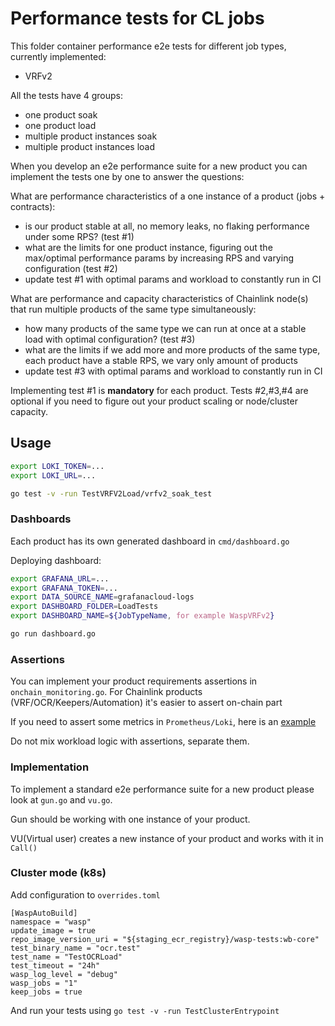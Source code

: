 # Performance tests for CL jobs

This folder container performance e2e tests for different job types, currently implemented:

- VRFv2

All the tests have 4 groups:

- one product soak
- one product load
- multiple product instances soak
- multiple product instances load

When you develop an e2e performance suite for a new product you can implement the tests one by one to answer the questions:

What are performance characteristics of a one instance of a product (jobs + contracts):

- is our product stable at all, no memory leaks, no flaking performance under some RPS? (test #1)
- what are the limits for one product instance, figuring out the max/optimal performance params by increasing RPS and varying configuration (test #2)
- update test #1 with optimal params and workload to constantly run in CI

What are performance and capacity characteristics of Chainlink node(s) that run multiple products of the same type simultaneously:

- how many products of the same type we can run at once at a stable load with optimal configuration? (test #3)
- what are the limits if we add more and more products of the same type, each product have a stable RPS, we vary only amount of products
- update test #3 with optimal params and workload to constantly run in CI

Implementing test #1 is **mandatory** for each product.
Tests #2,#3,#4 are optional if you need to figure out your product scaling or node/cluster capacity.

## Usage

```sh
export LOKI_TOKEN=...
export LOKI_URL=...

go test -v -run TestVRFV2Load/vrfv2_soak_test
```

### Dashboards

Each product has its own generated dashboard in `cmd/dashboard.go`

Deploying dashboard:

```sh
export GRAFANA_URL=...
export GRAFANA_TOKEN=...
export DATA_SOURCE_NAME=grafanacloud-logs
export DASHBOARD_FOLDER=LoadTests
export DASHBOARD_NAME=${JobTypeName, for example WaspVRFv2}

go run dashboard.go
```

### Assertions

You can implement your product requirements assertions in `onchain_monitoring.go`. For Chainlink products (VRF/OCR/Keepers/Automation) it's easier to assert on-chain part

If you need to assert some metrics in `Prometheus/Loki`, here is an [example](https://github.com/smartcontractkit/wasp/blob/master/examples/alerts/main_test.go#L88)

Do not mix workload logic with assertions, separate them.

### Implementation

To implement a standard e2e performance suite for a new product please look at `gun.go` and `vu.go`.

Gun should be working with one instance of your product.

VU(Virtual user) creates a new instance of your product and works with it in `Call()`

### Cluster mode (k8s)
Add configuration to `overrides.toml`
```
[WaspAutoBuild]
namespace = "wasp"
update_image = true
repo_image_version_uri = "${staging_ecr_registry}/wasp-tests:wb-core"
test_binary_name = "ocr.test"
test_name = "TestOCRLoad"
test_timeout = "24h"
wasp_log_level = "debug"
wasp_jobs = "1"
keep_jobs = true
```


And run your tests using `go test -v -run TestClusterEntrypoint`
